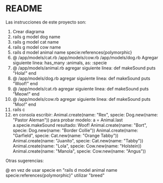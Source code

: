 # README
Las instrucciones de este proyecto son:

1. Crear diagrama
2. rails g model dog name
3. rails g model cat name
4. rails g model cow name
5. rails d model animal name specie:references{polymorphic}
6. @ /app/models/cat.rb
    /app/models/cow.rb
    /app/models/dog.rb 
    Agregar siguiente linea: 
    has_many :animals, as: :specie
7. @ /app/models/animal.rb agregar siguiente linea: 
    def makeSound
        puts "Hola!"
    end
8. @ /app/models/dog.rb agregar siguiente linea:
    def makeSound
        puts "Woof!"
    end
9. @ /app/models/cat.rb agregar siguiente linea:
    def makeSound
        puts "Meow!"
    end
10. @ /app/models/cow.rb agregar siguiente linea:
    def makeSound
        puts "Moo!"
    end
11. rails c
12. en consola escribir:
    Animal.create(name: "Rex", specie: Dog.new(name: "Pastor Aleman"))
    para probar modelo: 
    a = Animal.last
    a.specie.makeSound
    resultado: Woof!
    Animal.create(name: "Bort", specie: Dog.new(name: "Border Collie"))
    Animal.create(name: "Garfield", specie: Cat.new(name: "Orange Tabby"))
    Animal.create(name: "Juanito", specie: Cat.new(name: "Tabby"))
    Animal.create(name: "Lola", specie: Cow.new(name: "Holstein))
    Animal.create(name: "Manola", specie: Cow.new(name: "Angus"))

Otras sugerencias:

@ en vez de usar specie en "rails d model animal name specie:references{polymorphic}" utilizar "breed"